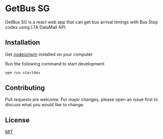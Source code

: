 # GetBus SG

GetBus SG is a react web app that can get bus arrival timings with Bus Stop codes using LTA DataMall API.

## Installation
Get [nodejs/npm](https://nodejs.org/en/) installed on your computer

Run the following command to start development
```bash
npm run startdev
```

## Contributing
Pull requests are welcome. For major changes, please open an issue first to discuss what you would like to change.

## License
[MIT](https://choosealicense.com/licenses/mit/)
